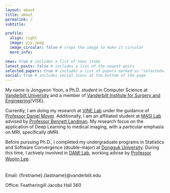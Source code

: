 ```yaml
---
layout: about
title: about
permalink: /
subtitle: 

profile:
  align: right
  image: yjy.jpeg
  image_circular: false # crops the image to make it circular
  more_info: 

news: true # includes a list of news items
latest_posts: false # includes a list of the newest posts
selected_papers: true # includes a list of papers marked as "selected={true}"
social: true # includes social icons at the bottom of the page
---
```



My name is Jongyeon Yoon, a Ph.D. student in Computer Science at [Vanderbilt University](https://www.vanderbilt.edu/) 
and a member of [Vanderbilt Institute for Surgery and Engineering](https://www.vanderbilt.edu/vise/)(VISE). 
 
Currently, I am doing my research at [VINE Lab](https://vine-lab.notion.site/VINE-Lab-a94a569239824c7b8e8364853c88d8c0) under the guidance of [Professor Daniel Moyer](https://engineering.vanderbilt.edu/bio/daniel-moyer). 
Additionally, I am an affiliated student at [MASI Lab](https://my.vanderbilt.edu/masi/) advised by [Professor Bennett Landman](https://engineering.vanderbilt.edu/bio/bennett-landman).
My research focus on the application of Deep Learning to medical imaging, with a particular emphasis on MRI, specifically dMRI.  

Before pursuing Ph.D., I completed my undergraduate programs in Statistics and Software Convergence (double-major) at [Dongguk University](https://www.dongguk.edu/).
During this time, I actively involved in [DAMI Lab](https://sites.google.com/view/wj926), working advise by [Professor Woojin Lee](https://aix.dongguk.edu/aid1_2/15?ckattempt=1).
　  
　  

Email: {firstname}.{lastname}@vanderbilt.edu  
 
Office: Featheringill Jacobs Hall 360
